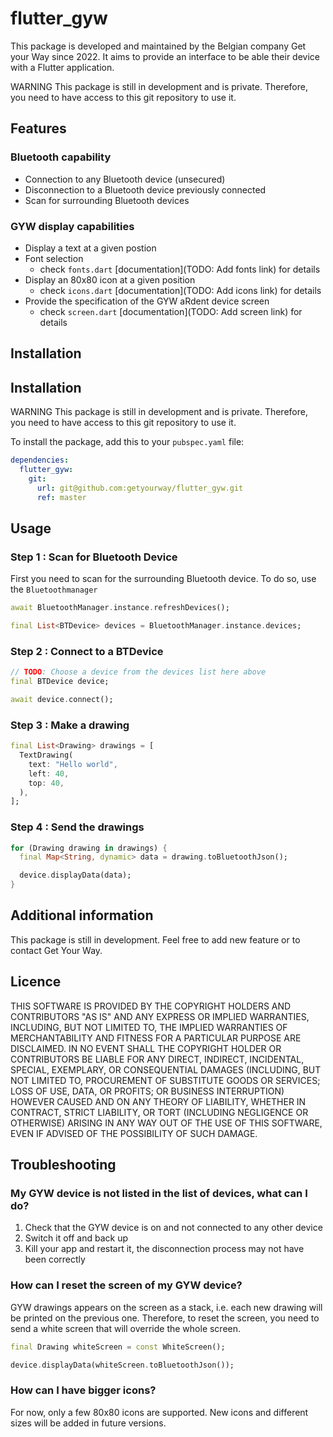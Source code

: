 # flutter_gyw

This package is developed and maintained by the Belgian company Get your Way since 2022. It aims to provide an interface to be able their device with a Flutter application.

WARNING This package is still in development and is private. Therefore, you need to have access to this git repository to use it.

## Features

### Bluetooth capability

* Connection to any Bluetooth device (unsecured)
* Disconnection to a Bluetooth device previously connected
* Scan for surrounding Bluetooth devices

### GYW display capabilities

* Display a text at a given postion
* Font selection
  * check `fonts.dart` [documentation](TODO: Add fonts link) for details
* Display an 80x80 icon at a given position
  * check `icons.dart` [documentation](TODO: Add icons link) for details
* Provide the specification of the GYW aRdent device screen
  * check `screen.dart` [documentation](TODO: Add screen link) for details

## Installation

## Installation

WARNING This package is still in development and is private. Therefore, you need to have access to this git repository to use it.

To install the package, add this to your `pubspec.yaml` file:

```yaml
dependencies:
  flutter_gyw:
    git:
      url: git@github.com:getyourway/flutter_gyw.git
      ref: master
```

## Usage

### Step 1 : Scan for Bluetooth Device

First you need to scan for the surrounding Bluetooth device. To do so, use the `Bluetoothmanager`

```dart
await BluetoothManager.instance.refreshDevices();

final List<BTDevice> devices = BluetoothManager.instance.devices;
```

### Step 2 : Connect to a BTDevice

```dart
// TODO: Choose a device from the devices list here above
final BTDevice device;

await device.connect();
```

### Step 3 : Make a drawing

```dart
final List<Drawing> drawings = [
  TextDrawing(
    text: "Hello world",
    left: 40,
    top: 40,
  ),
];
```

### Step 4 : Send the drawings

```dart
for (Drawing drawing in drawings) {
  final Map<String, dynamic> data = drawing.toBluetoothJson();

  device.displayData(data);
}
```

## Additional information

This package is still in development. Feel free to add new feature or to contact Get Your Way.

## Licence

THIS SOFTWARE IS PROVIDED BY THE COPYRIGHT HOLDERS AND CONTRIBUTORS "AS IS" AND ANY EXPRESS OR IMPLIED WARRANTIES, INCLUDING, BUT NOT LIMITED TO, THE IMPLIED WARRANTIES OF MERCHANTABILITY AND FITNESS FOR A PARTICULAR PURPOSE ARE DISCLAIMED. IN NO EVENT SHALL THE COPYRIGHT HOLDER OR CONTRIBUTORS BE LIABLE FOR ANY DIRECT, INDIRECT, INCIDENTAL, SPECIAL, EXEMPLARY, OR CONSEQUENTIAL DAMAGES (INCLUDING, BUT NOT LIMITED TO, PROCUREMENT OF SUBSTITUTE GOODS OR SERVICES; LOSS OF USE, DATA, OR PROFITS; OR BUSINESS INTERRUPTION) HOWEVER CAUSED AND ON ANY THEORY OF LIABILITY, WHETHER IN CONTRACT, STRICT LIABILITY, OR TORT (INCLUDING NEGLIGENCE OR OTHERWISE) ARISING IN ANY WAY OUT OF THE USE OF THIS SOFTWARE, EVEN IF ADVISED OF THE POSSIBILITY OF SUCH DAMAGE.

## Troubleshooting

### My GYW device is not listed in the list of devices, what can I do?

1. Check that the GYW device is on and not connected to any other device
2. Switch it off and back up
3. Kill your app and restart it, the disconnection process may not have been correctly

### How can I reset the screen of my GYW device?

GYW drawings appears on the screen as a stack, i.e. each new drawing will be printed on the previous one. Therefore, to reset the screen, you need to send a white screen that will override the whole screen.

```dart
final Drawing whiteScreen = const WhiteScreen();

device.displayData(whiteScreen.toBluetoothJson());
```

### How can I have bigger icons?

For now, only a few 80x80 icons are supported. New icons and different sizes will be added in future versions.
